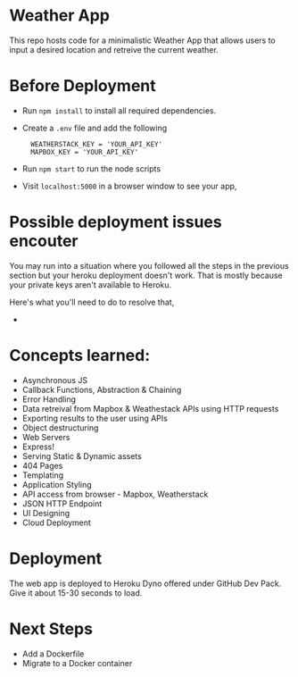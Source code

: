 # Weather App

This repo hosts code for a minimalistic Weather App that allows users to input a desired location and retreive the current weather. 

# Before Deployment

- Run `npm install` to install all required dependencies.
- Create a `.env` file and add the following
    
        WEATHERSTACK_KEY = 'YOUR_API_KEY'
        MAPBOX_KEY = 'YOUR_API_KEY'
    
- Run `npm start` to run the node scripts 

- Visit `localhost:5000` in a browser window to see your app,

# Possible deployment issues encouter

You may run into a situation where you followed all the steps in the previous section but your heroku deployment doesn't work. That is mostly because your private keys aren't available to Heroku.

Here's what you'll need to do to resolve that,

- 

# Concepts learned:
  - Asynchronous JS
  - Callback Functions, Abstraction & Chaining
  - Error Handling
  - Data retreival from Mapbox & Weathestack APIs using HTTP requests
  - Exporting results to the user using APIs
  - Object destructuring 
  - Web Servers
  - Express! 
  - Serving Static & Dynamic assets
  - 404 Pages
  - Templating
  - Application Styling
  - API access from browser - Mapbox, Weatherstack
  - JSON HTTP Endpoint
  - UI Designing
  - Cloud Deployment

# Deployment

The web app is deployed to Heroku Dyno offered under GitHub Dev Pack. Give it about 15-30 seconds to load.

# Next Steps
- Add a Dockerfile
- Migrate to a Docker container
